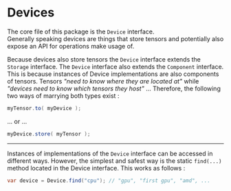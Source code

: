 
# Devices #

The core file of this package is the `Device` interface. <br>
Generally speaking devices are things that store tensors and
potentially also expose an API for operations make usage of. <br>

Because devices also store tensors the `Device` interface extends the `Storage`
interface. 
The `Device` interface also extends the `Component` interface.
This is because instances of Device implementations are also components of tensors.
Tensors *"need to know where they are located at"* while *"devices need to know which tensors they host"* ...
Therefore, the following two ways of marrying both types exist : <br>

```java
myTensor.to( myDevice );
```
... or ...
```java
myDevice.store( myTensor );
```

---

Instances of implementations of the `Device` interface can be accessed in different ways.
However, the simplest and safest way is the static `find(...)` method  located in the Device interface.
This works as follows : <br>

```java
var device = Device.find("cpu"); // "gpu", "first gpu", "amd", ...
```


